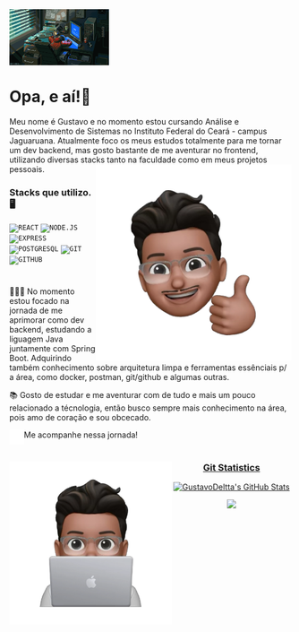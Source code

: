 <img height="100px " object-fit=cover align="center" src="src/banner.gif">

# Opa, e aí!🖖

Meu nome é Gustavo e no momento estou cursando Análise e Desenvolvimento de Sistemas no Instituto Federal do Ceará - campus Jaguaruana. Atualmente foco os meus estudos totalmente para me tornar um dev backend, mas gosto bastante de me aventurar no frontend, utilizando diversas stacks tanto na faculdade como em meus projetos pessoais. 
<img width="350px" align="right" src="src/joinha.png">

### Stacks que utilizo. 🖥️

<code><img width="40px" src="https://cdn.jsdelivr.net/gh/devicons/devicon@latest/icons/react/react-original.svg" title = "REACT"/></code> 
<code><img width="40px" src="https://cdn.jsdelivr.net/gh/devicons/devicon@latest/icons/nodejs/nodejs-original.svg" title = "NODE.JS"/></code> 
<code><img width="40px" src="https://cdn.jsdelivr.net/gh/devicons/devicon@latest/icons/express/express-original.svg" title = "EXPRESS"/></code>
<code><img width="40px" src="https://cdn.jsdelivr.net/gh/devicons/devicon@latest/icons/postgresql/postgresql-original.svg" title = "POSTGRESQL"/></code>
<code><img width="40px" src="https://cdn.jsdelivr.net/gh/devicons/devicon/icons/git/git-original.svg" title = "GIT"/></code>
<code><img width="40px" src="https://cdn.jsdelivr.net/gh/devicons/devicon/icons/github/github-original.svg" title = "GITHUB"/></code>

#

<div display="inline-block">
 <p align="left">👨🏽‍💻 No momento estou focado na jornada de me aprimorar como dev backend, estudando a liguagem Java juntamente com Spring Boot. Adquirindo também conhecimento sobre arquitetura limpa e ferramentas essênciais p/ a área, como docker, postman, git/github e algumas outras.</p>
 <p align="left">📚 Gosto de estudar e me aventurar com de tudo e mais um pouco relacionado a técnologia, então busco sempre mais conhecimento na área, pois amo de coração e sou obcecado.</p> 

<p>Me acompanhe nessa jornada!<a href="https://www.linkedin.com/in/gustavodeltta/" target="_blank"><img align="left" alt="LinkedIn" width="26px" src="https://github.com/Aakarsh-B/trying-repos/blob/master/linkedin.svg" /></p>

#

<p><img width="290px" align="left" src="src/dev.png"></p>
<h3 align="center" color=green>Git Statistics</h3>
<p align="center">
  <a href="https://github.com/GustavoDeltta"><img width="290px" alt="GustavoDeltta's GitHub Stats" src="https://awesome-github-stats.azurewebsites.net/user-stats/GustavoDeltta?cardType=level&theme=tokyonight&preferLogin=false" /></a>
  </a>
</p>
<p align="center">
 <a href="https://github.com/pepemesquita"><img width="290px" src="https://github-readme-stats.vercel.app/api/top-langs/?username=GustavoDeltta&layout=compact&theme=tokyonight"/>   
</p>
 
